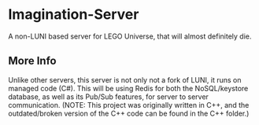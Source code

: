 # Imagination-Server
A non-LUNI based server for LEGO Universe, that will almost definitely die.

## More Info
Unlike other servers, this server is not only not a fork of LUNI, it runs on managed code (C#). This will be using Redis for both the NoSQL/keystore database, as well as its Pub/Sub features, for server to server communication. (NOTE: This project was originally written in C++, and the outdated/broken version of the C++ code can be found in the C++ folder.)
